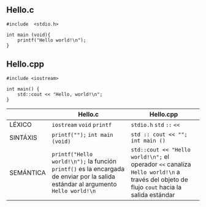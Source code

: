 ## Hello.c
~~~
#include  <stdio.h>

int main (void){
    printf("Hello world!\n");
}

~~~          
## Hello.cpp       
~~~
#include <iostream>

int main() {
    std::cout << "Hello, world!\n";     
}
~~~ 

||Hello.c  |Hello.cpp |
|---------|--------------------------------------|--------------------------------------------|
|LÉXICO |`iostream` `void`  `printf`  |  `stdio.h` `std` `::` `<<` |
|SINTÁXIS |`printf("");` `int main (void)`|`std :: cout << "";` `int main ()` |
|SEMÁNTICA |`printf("Hello world!\n");` la función `printf()` es la encargada de enviar por la salida estándar al argumento `Hello world!\n`| `std::cout << "Hello world!\n";` el operador `<<` canaliza `Hello world!\n` a través del objeto de flujo `cout` hacia la salida estándar|

